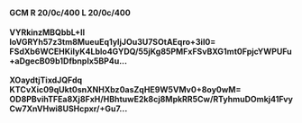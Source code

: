 #### GCM R 20/0c/400 L 20/0c/400
**VYRkinzMBQbbL+Il**<br/>**loVGRYh57z3tm8MueuEq1yljJOu3U7SOtAEqro+3il0=**<br/>**FSdXb6WCEHKiIyK4Lblo4GYDQ/55jKg85PMFxFSvBXG1mt0FpjcYWPUFu+aDgecB09b1DfbnpIx5BP4u...**<br/><br/>
**XOaydtjTixdJQFdq**<br/>**KTCvXic09qUkt0snXNHXbz0asZqHE9W5VMv0+8oy0wM=**<br/>**OD8PBvihTFEa8Xj8FxH/HBhtuwE2k8cj8MpkRR5Cw/RTyhmuDOmkj41FvyCw7XnVHwi8USHcpxr/+Gu7...**